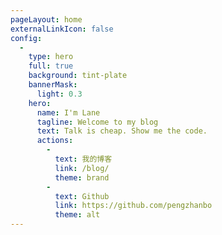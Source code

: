 ```yaml
---
pageLayout: home
externalLinkIcon: false
config:
  -
    type: hero
    full: true
    background: tint-plate
    bannerMask:
      light: 0.3
    hero:
      name: I'm Lane
      tagline: Welcome to my blog
      text: Talk is cheap. Show me the code.
      actions:
        -
          text: 我的博客
          link: /blog/
          theme: brand
        -
          text: Github
          link: https://github.com/pengzhanbo
          theme: alt
---
```


<!-- ---
home: true
config:
 -
    type: hero
    full: true
    background: tint-plate
    hero:
      name: Theme Plume
      tagline: Vuepress Next Theme
      text: 一个简约的，功能丰富的 vuepress 文档&博客 主题
      actions:
        -
          theme: brand
          text: 快速开始 →
          link: /
        -
          theme: alt
          text: Github
          link: https://github.com/pengzhanbo/vuepress-theme-plume
--- -->